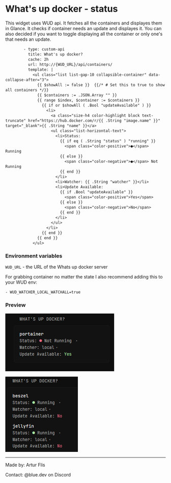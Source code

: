 # What's up docker - status
This widget uses WUD api. It fetches all the containers and displayes them in Glance. It checks if container needs an update and displayes it. You can also decided if you want to toggle displaying all the container or only one's that needs an update. 
```
        - type: custom-api
          title: What's up docker?
          cache: 2h
          url: http://{WUD_URL}/api/containers/
          template: |
            <ul class="list list-gap-10 collapsible-container" data-collapse-after="3">
              {{ $showAll := false }}  {{/* # Set this to true to show all containers */}}
              {{ $containers := .JSON.Array "" }}
              {{ range $index, $container := $containers }}
                {{ if or $showAll ( .Bool "updateAvailable" ) }}
                  <li>
                    <a class="size-h4 color-highlight block text-truncate" href="https://hub.docker.com/r/{{ .String "image.name" }}" target="_blank">{{ .String "name" }}</a>
                    <ul class="list-horizontal-text">
                      <li>Status:
                        {{ if eq ( .String "status" ) "running" }}
                          <span class="color-positive">●</span> Running
                        {{ else }}
                          <span class="color-negative">●</span> Not Running
                        {{ end }}
                      </li>
                      <li>Watcher: {{ .String "watcher" }}</li>
                      <li>Update Available: 
                        {{ if .Bool "updateAvailable" }}
                          <span class="color-positive">Yes</span>
                        {{ else }}
                          <span class="color-negative">No</span>
                        {{ end }}
                      </li>
                    </ul>
                  </li>
                {{ end }}
              {{ end }}
            </ul>
```
### Environment variables
`WUD_URL` - the URL of the Whats up docker server

For grabbing container no matter the state I also recommend adding this to your WUD env:
```
- WUD_WATCHER_LOCAL_WATCHALL=true
```
### Preview
[![showAll var = false](./preview1.png)](./preview1.png)

[![showAll var = true](./preview2.png)](./preview2.png)
<hr>
Made by: Artur Flis

Contact: @blue.dev on Discord
